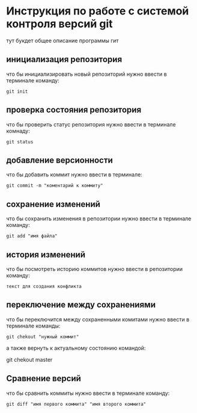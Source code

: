 # Инструкция по работе с системой контроля версий git

тут букдет общее описание программы гит

## инициализация репозитория

что бы инициализировать новый репозиторий нужно ввести в терминале команду: 

    git init

## проверка состояния репозитория

что бы проверить статус репозитория нужно ввести в терминале комнаду:

    git status

## добавление версионности

что бы добавить коммит нужно ввести в терминале:

    git commit -m "коментарий к коммиту"

## сохранение изменений

что бы сохранить изменения в репозитории нужно ввести в терминале команду:

    git add "имя файла"

## история изменений

что бы посмотреть историю коммитов нужно ввести в репозитории команду:

    текст для создания конфликта

## переключение между сохранениями

что бы переключится между сохраненными комитами нужно ввести в терминале команды:

    git chekout "нужный коммит"

а также вернуть к актуальному состоянию командой:

  git chekout master

## Сравнение версий
что бы сравнить коммиты нужно ввести в терминале команду:

    git diff "имя первого коммита" "имя второго коммита"

